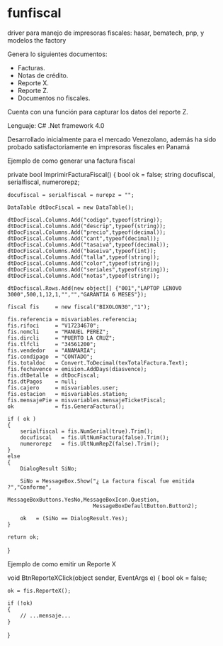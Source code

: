 # funfiscal
driver para manejo de impresoras fiscales: hasar, bematech, pnp, y modelos the factory

Genera lo siguientes documentos:
- Facturas.
- Notas de crédito.
- Reporte X.
- Reporte Z.
- Documentos no fiscales.

Cuenta con una función para capturar los datos del reporte Z.

Lenguaje: C# .Net framework 4.0

Desarrollado inicialmente para el mercado Venezolano, además ha sido probado satisfactoriamente en impresoras fiscales en Panamá


Ejemplo de como generar una factura fiscal

private bool ImprimirFacturaFiscal()
{
	bool   ok = false;
	string docufiscal, serialfiscal, numerorepz;

	docufiscal = serialfiscal = nurepz = "";

	DataTable dtDocFiscal = new DataTable();

	dtDocFiscal.Columns.Add("codigo",typeof(string));
	dtDocFiscal.Columns.Add("descrip",typeof(string));
	dtDocFiscal.Columns.Add("precio",typeof(decimal));
	dtDocFiscal.Columns.Add("cant",typeof(decimal));
	dtDocFiscal.Columns.Add("tasaiva",typeof(decimal));
	dtDocFiscal.Columns.Add("baseiva",typeof(int));
	dtDocFiscal.Columns.Add("talla",typeof(string));
	dtDocFiscal.Columns.Add("color",typeof(string));			
	dtDocFiscal.Columns.Add("seriales",typeof(string));
	dtDocFiscal.Columns.Add("notas",typeof(string));

	dtDocfiscal.Rows.Add(new object[] {"001","LAPTOP LENOVO 3000",500,1,12,1,"","","GARANTIA 6 MESES"});

	fiscal fis     = new fiscal("BIXOLON30","1");

	fis.referencia = misvariables.referencia;
	fis.rifoci     = "V17234670";
	fis.nomcli     = "MANUEL PEREZ";
	fis.dircli     = "PUERTO LA CRUZ";
	fis.tlfcli     = "34561200";
	fis.vendedor   = "ANAMARIA";
	fis.condipago  = "CONTADO";
	fis.totaldoc   = Convert.ToDecimal(texTotalFactura.Text);
	fis.fechavence = emision.AddDays(diasvence);
	fis.dtDetalle  = dtDocFiscal;
	fis.dtPagos    = null;
	fis.cajero     = misvariables.user;
	fis.estacion   = misvariables.station;
	fis.mensajePie = misvariables.mensajeTicketFiscal;
	ok             = fis.GeneraFactura();

	if ( ok )
	{
		serialfiscal = fis.NumSerial(true).Trim();
		docufiscal   = fis.UltNumFactura(false).Trim();
		numerorepz   = fis.UltNumRepZ(false).Trim();
	}
	else
	{
		DialogResult SiNo;

		SiNo = MessageBox.Show("¿ La factura fiscal fue emitida ?","Conforme",
	                       	   MessageBoxButtons.YesNo,MessageBoxIcon.Question,
	                       	   MessageBoxDefaultButton.Button2);

		ok   = (SiNo == DialogResult.Yes);
	}

	return ok;
}


Ejemplo de como emitir un Reporte X

void BtnReporteXClick(object sender, EventArgs e)
{
	bool ok = false;

	ok = fis.ReporteX();

	if (!ok)
	{
		// ...mensaje...
	}
}
